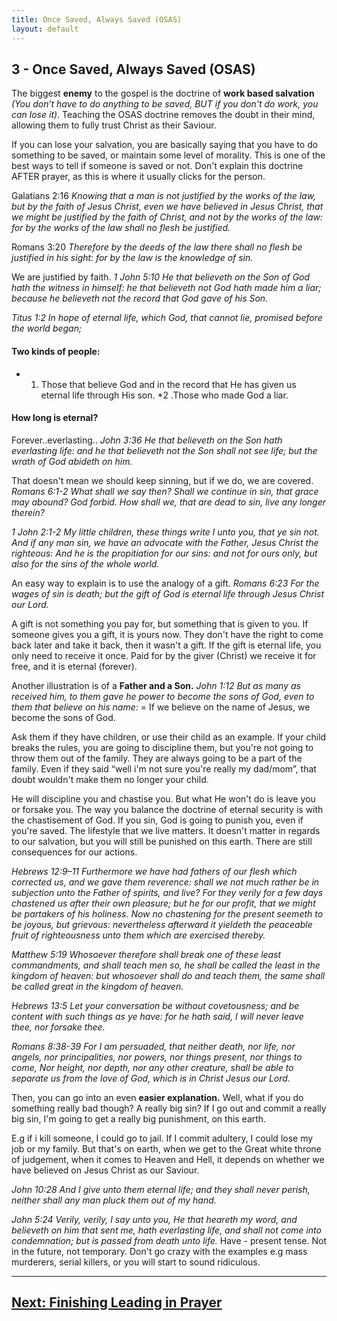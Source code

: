 ```yaml
---
title: Once Saved, Always Saved (OSAS)
layout: default
---
```


## 3 - Once Saved, Always Saved (OSAS)

The biggest **enemy** to the gospel is the doctrine of **work based salvation** _(You don’t have to do anything to be saved, BUT if you don't do work, you can lose it)_. Teaching the OSAS doctrine removes the doubt in their mind, allowing them to fully trust Christ as their Saviour. 

If you can lose your salvation, you are basically saying that you have to do something to be saved, or maintain some level of morality. This is one of the best ways to tell if someone is saved or not. Don't explain this doctrine AFTER prayer, as this is where it usually clicks for the person.

  Galatians 2:16
 _Knowing that a man is not justified by the works of the law, but by the faith of Jesus Christ, even we have believed in Jesus Christ, that we might be justified by the faith of Christ, and not by the works of the law: for by the works of the law shall no flesh be justified._

  Romans 3:20
 _Therefore by the deeds of the law there shall no flesh be justified in his sight: for by the law is the knowledge of sin._

  We are justified by faith. 
  _1 John 5:10
  He that believeth on the Son of God hath the witness in himself: he that believeth not God hath made him a liar; because he believeth not the record that God gave of his Son._

  _Titus 1:2
  In hope of eternal life, which God, that cannot lie, promised before the world began;_

#### Two kinds of people: 
* 1. Those that believe God and in the record that He has given us eternal life through His son. 
*2 .Those who made God a liar. 

#### How long is eternal? 
Forever..everlasting..
  _John 3:36
   He that believeth on the Son hath everlasting life: and he that believeth not the Son shall not see life; but the wrath of God abideth on him._

That doesn't mean we should keep sinning, but if we do, we are covered.
   _Romans 6:1-2
   What shall we say then? Shall we continue in sin, that grace may abound? God forbid. How shall we, that are dead to sin, live any longer therein?_

  _1 John 2:1-2
  My little children, these things write I unto you, that ye sin not. And if any man sin, we have an advocate with the Father, Jesus Christ the righteous: And he is the propitiation for our sins: and not for ours only, but also for the sins of the whole world._

An easy way to explain is to use the analogy of a gift.
  _Romans 6:23
  For the wages of sin is death; but the gift of God is eternal life through Jesus Christ our Lord._

A gift is not something you pay for, but something that is given to you. If someone gives you a gift, it is yours now. They don't have the right to come back later and take it back, then it wasn't a gift. If the gift is eternal life, you only need to receive it once. Paid for by the giver (Christ) we receive it for free, and it is eternal (forever). 

Another illustration is of a **Father and a Son.**
  _John 1:12
  But as many as received him, to them gave he power to become the sons of God, even to them that believe on his name:_
= If we believe on the name of Jesus, we become the sons of God. 

Ask them if they have children, or use their child as an example. 
If your child breaks the rules, you are going to discipline them, but you're not going to throw them out of the family. They are always going to be a part of the family. Even if they said “well i'm not sure you're really my dad/mom”, that doubt wouldn't make them no longer your child. 

He will discipline you and chastise you. But what He won't do is leave you or forsake you. The way you balance the doctrine of eternal security is with the chastisement of God. If you sin, God is going to punish you, even if you're saved. The lifestyle that we live matters. It doesn't matter in regards to our salvation, but you will still be punished on this earth. There are still consequences for our actions. 

  _Hebrews 12:9–11
  Furthermore we have had fathers of our flesh which corrected us, and we gave them reverence: shall we not much rather be in subjection unto the Father of spirits, and live? For they verily for a few days chastened us after their own pleasure; but he for our profit, that we might be partakers of his holiness. Now no chastening for the present seemeth to be joyous, but grievous: nevertheless afterward it yieldeth the peaceable fruit of righteousness unto them which are exercised thereby._

  _Matthew 5:19
  Whosoever therefore shall break one of these least commandments, and shall teach men so, he shall be called the least in the kingdom of heaven: but whosoever shall do and teach them, the same shall be called great in the kingdom of heaven._

  _Hebrews 13:5
  Let your conversation be without covetousness; and be content with such things as ye have: for he hath said, I will never leave thee, nor forsake thee._

  _Romans 8:38-39
  For I am persuaded, that neither death, nor life, nor angels, nor principalities, nor powers, nor things present, nor things to come, Nor height, nor depth, nor any other creature, shall be able to separate us from the love of God, which is in Christ Jesus our Lord._

Then, you can go into an even **easier explanation.**
Well, what if you do something really bad though? A really big sin? 
If I go out and commit a really big sin, I'm going to get a really big punishment, on this earth. 

E.g if i kill someone, I could go to jail. If I commit adultery, I could lose my job or my family. 
But that's on earth, when we get to the Great white throne of judgement, when it comes to Heaven and Hell, it depends on whether we have believed on Jesus Christ as our Saviour. 

  _John 10:28
  And I give unto them eternal life; and they shall never perish, neither shall any man pluck them out of my hand._

  _John 5:24
  Verily, verily, I say unto you, He that heareth my word, and believeth on him that sent me, hath everlasting life, and shall not come into condemnation; but is passed from death unto life._
Have - present tense. Not in the future, not temporary. 
Don't go crazy with the examples e.g mass murderers, serial killers, or you will start to sound ridiculous. 

---

## [Next: Finishing Leading in Prayer](soulwinning/soulwinning-instruction/lead-in-prayer)
